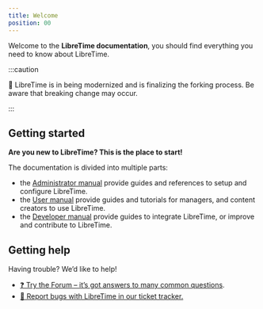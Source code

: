 ```yaml
---
title: Welcome
position: 00
---
```


Welcome to the **LibreTime documentation**, you should find everything you need to know about LibreTime.

:::caution

:construction: LibreTime is in being modernized and is finalizing the forking process. Be aware that breaking change may occur.

:::

## Getting started

**Are you new to LibreTime? This is the place to start!**

The documentation is divided into multiple parts:

- the [Administrator manual](./admin-manual) provide guides and references to setup and configure LibreTime.
- the [User manual](./user-manual) provide guides and tutorials for managers, and content creators to use LibreTime.
- the [Developer manual](./developer-manual) provide guides to integrate LibreTime, or improve and contribute to LibreTime.

## Getting help

Having trouble? We’d like to help!

- [:question: Try the Forum – it’s got answers to many common questions](https://discourse.libretime.org/).
- [:bug: Report bugs with LibreTime in our ticket tracker.](https://github.com/libretime/libretime/issues)
